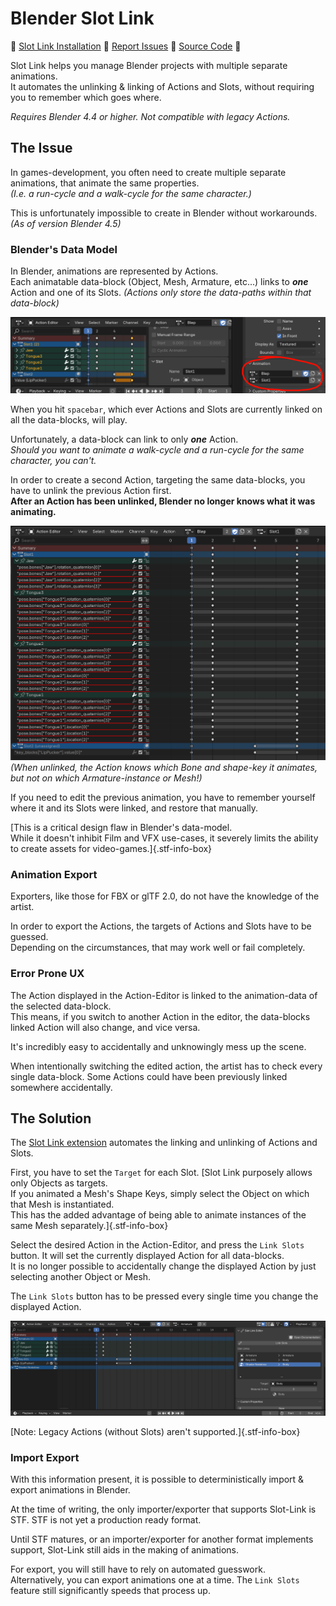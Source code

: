 # Blender Slot Link

🌰 [Slot Link Installation](https://extensions.blender.org/add-ons/slot-link/) 🌰 [Report Issues](https://codeberg.org/emperorofmars/blender_slot_link/issues) 🌰 [Source Code](https://codeberg.org/emperorofmars/blender_slot_link) 🌰

Slot Link helps you manage Blender projects with multiple separate animations.\
It automates the unlinking & linking of Actions and Slots, without requiring you to remember which goes where.

*Requires Blender 4.4 or higher. Not compatible with legacy Actions.*

## The Issue
In games-development, you often need to create multiple separate animations, that animate the same properties.\
*(I.e. a run-cycle and a walk-cycle for the same character.)*

This is unfortunately impossible to create in Blender without workarounds.\
*(As of version Blender 4.5)*

### Blender's Data Model
In Blender, animations are represented by Actions.\
Each animatable data-block (Object, Mesh, Armature, etc...) links to ***one*** Action and one of its Slots.
*(Actions only store the data-paths within that data-block)*

![](img/animation_data.png)

When you hit `spacebar`, which ever Actions and Slots are currently linked on all the data-blocks, will play.

Unfortunately, a data-block can link to only ***one*** Action.\
*Should you want to animate a walk-cycle and a run-cycle for the same character, you can't.*

In order to create a second Action, targeting the same data-blocks, you have to unlink the previous Action first.\
**After an Action has been unlinked, Blender no longer knows what it was animating.**

![](img/action_unlinked.png)
*(When unlinked, the Action knows which Bone and shape-key it animates, but not on which Armature-instance or Mesh!)*

If you need to edit the previous animation, you have to remember yourself where it and its Slots were linked, and restore that manually.

[This is a critical design flaw in Blender's data-model.\
While it doesn't inhibit Film and VFX use-cases, it severely limits the ability to create assets for video-games.]{.stf-info-box}

### Animation Export
Exporters, like those for FBX or glTF 2.0, do not have the knowledge of the artist.

In order to export the Actions, the targets of Actions and Slots have to be guessed.\
Depending on the circumstances, that may work well or fail completely.

### Error Prone UX
The Action displayed in the Action-Editor is linked to the animation-data of the selected data-block.\
This means, if you switch to another Action in the editor, the data-blocks linked Action will also change, and vice versa.

It's incredibly easy to accidentally and unknowingly mess up the scene.

When intentionally switching the edited action, the artist has to check every single data-block. Some Actions could have been previously linked somewhere accidentally.

## The Solution
The [Slot Link extension](https://extensions.blender.org/add-ons/slot-link/) automates the linking and unlinking of Actions and Slots.

First, you have to set the `Target` for each Slot.
[Slot Link purposely allows only Objects as targets.\
If you animated a Mesh's Shape Keys, simply select the Object on which that Mesh is instantiated.\
This has the added advantage of being able to animate instances of the same Mesh separately.]{.stf-info-box}

Select the desired Action in the Action-Editor, and press the `Link Slots` button. It will set the currently displayed Action for all data-blocks.\
It is no longer possible to accidentally change the displayed Action by just selecting another Object or Mesh.

The `Link Slots` button has to be pressed every single time you change the displayed Action.

![](img/slot_link_editor.png)

[Note: Legacy Actions (without Slots) aren't supported.]{.stf-info-box}

### Import Export
With this information present, it is possible to deterministically import & export animations in Blender.

At the time of writing, the only importer/exporter that supports Slot-Link is STF. STF is not yet a production ready format.

Until STF matures, or an importer/exporter for another format implements support, Slot-Link still aids in the making of animations.

For export, you will still have to rely on automated guesswork.\
Alternatively, you can export animations one at a time. The `Link Slots` feature still significantly speeds that process up.

